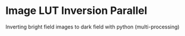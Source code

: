 # Image LUT Inversion Parallel
Inverting bright field images to dark field with python (multi-processing)

